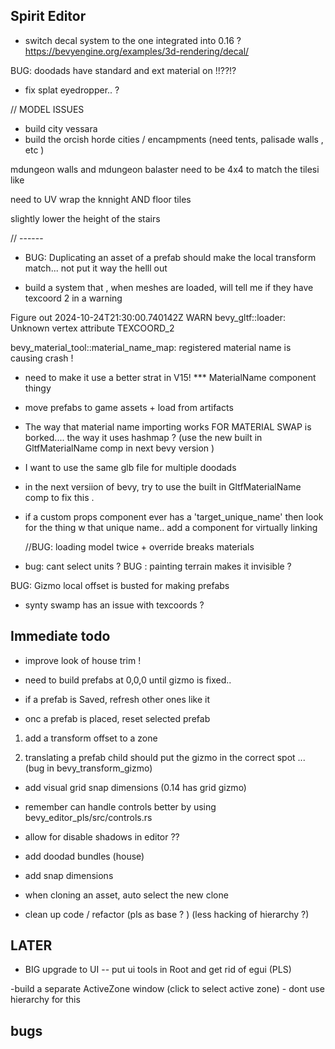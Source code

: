 

## Spirit Editor



- switch decal system to the one integrated into 0.16 ?
https://bevyengine.org/examples/3d-rendering/decal/
 

 BUG:   doodads have standard and ext material on !!??!? 




- fix  splat eyedropper.. ? 

// MODEL ISSUES 

 
- build city vessara 
- build the orcish horde cities / encampments  (need tents, palisade walls , etc ) 



mdungeon walls and mdungeon balaster need to be 4x4 to match the tilesi  like 

need to UV wrap the knnight  AND floor tiles 

slightly lower the height of the stairs 



// ------ 

- BUG:   Duplicating an asset of a prefab should make the local transform match... not put it way the helll out 


 
- build a system that , when meshes are loaded, will tell me if they have texcoord 2 in a warning


Figure out 
2024-10-24T21:30:00.740142Z  WARN bevy_gltf::loader: Unknown vertex attribute TEXCOORD_2



bevy_material_tool::material_name_map: registered material name   is causing crash ! 
- need to make it use a better strat in V15! *** MaterialName component thingy 



- move prefabs to game assets + load from artifacts 


- The way that material name importing works FOR MATERIAL SWAP  is borked.... the way it uses hashmap ? (use the new built in GltfMaterialName comp in next bevy version )
 -  I want to use the same glb file for multiple doodads 
 - in the next versiion of bevy, try to use the built in GltfMaterialName comp to fix this . 




- if a custom props component ever has a 'target_unique_name' then look for the thing w that unique name.. add a component for virtually linking 

 


    //BUG: loading model twice + override  breaks materials 

- bug: cant select units ? 
 BUG : painting terrain makes it invisible ? 

 BUG: Gizmo local offset is busted for making prefabs 
 
 
- synty swamp has an issue with texcoords ?


## Immediate todo 

 - improve look of house trim ! 
 
 
-  need to build prefabs at 0,0,0 until gizmo is fixed.. 
- if a prefab is Saved,  refresh other ones like it 

 - onc a prefab is placed, reset  selected prefab 
 
 1. add a transform offset to a zone 
   
 3. translating a prefab child should put the gizmo in the correct spot ... (bug in bevy_transform_gizmo)


- add visual grid snap dimensions (0.14 has grid gizmo)


- remember can  handle controls better  by  using bevy_editor_pls/src/controls.rs




- allow for disable shadows in editor ??

- add doodad bundles (house) 

-  add snap dimensions 

- when cloning an asset, auto select the new clone 

- clean up code / refactor (pls as base ? ) (less hacking of hierarchy ?)
 
 
## LATER  


- BIG  upgrade to UI -- put ui tools in Root and get rid of egui (PLS) 

-build a separate ActiveZone window (click to select active zone) - dont use hierarchy for this 




## bugs 

 